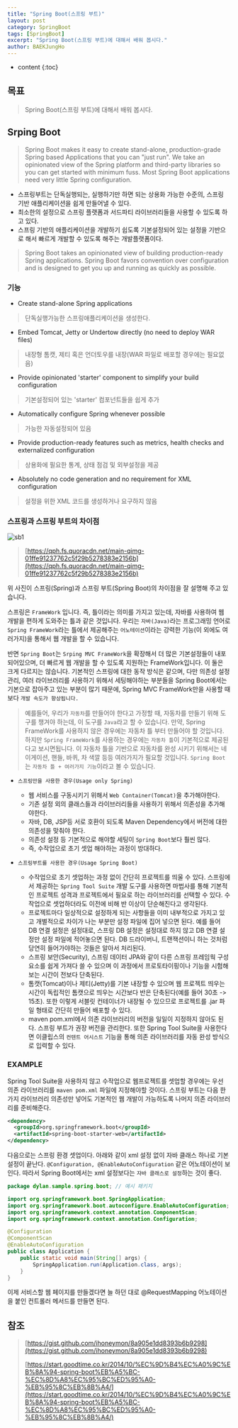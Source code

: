 ```yaml
---
title: "Spring Boot(스프링 부트)"
layout: post
category: SpringBoot
tags: [SpringBoot]
excerpt: "Spring Boot(스프링 부트)에 대해서 배워 봅시다."
author: BAEKJungHo
---
```


* content
{:toc}

## 목표

  > Spring Boot(스프링 부트)에 대해서 배워 봅시다.

## Srping Boot

  > Spring Boot makes it easy to create stand-alone, production-grade Spring based Applications that you can "just run". We take an opinionated view of the Spring platform and third-party libraries so you can get started with minimum fuss. Most Spring Boot applications need very little Spring configuration.

  - 스프링부트는 단독실행되는, 실행하기만 하면 되는 상용화 가능한 수준의, 스프링 기반 애플리케이션을 쉽게 만들어낼 수 있다.
  - 최소한의 설정으로 스프링 플랫폼과 서드파티 라이브러리들을 사용할 수 있도록 하고 있다.
  - 스프링 기반의 애플리케이션을 개발하기 쉽도록 기본설정되어 있는 설정을 기반으로 해서 빠르게 개발할 수 있도록 해주는 개발플랫폼이다.

  >  Spring Boot takes an opinionated view of building production-ready Spring applications. Spring Boot favors convention over configuration and is designed to get you up and running as quickly as possible.

### 기능

  - Create stand-alone Spring applications
  > 단독실행가능한 스프링애플리케이션을 생성한다.

  - Embed Tomcat, Jetty or Undertow directly (no need to deploy WAR files)
  > 내장형 톰캣, 제티 혹은 언더토우를 내장(WAR 파일로 배포할 경우에는 필요없음)

  - Provide opinionated 'starter' component to simplify your build configuration
  > 기본설정되어 있는 'starter' 컴포넌트들을 쉽게 추가

  - Automatically configure Spring whenever possible
  > 가능한 자동설정되어 있음

  - Provide production-ready features such as metrics, health checks and externalized configuration
  > 상용화에 필요한 통계, 상태 점검 및 외부설정을 제공

  - Absolutely no code generation and no requirement for XML configuration
  > 설정을 위한 XML 코드를 생성하거나 요구하지 않음

### 스프링과 스프링 부트의 차이점

  ![sb1](/images/posts/201907/sb1.jpg)

  > [https://qph.fs.quoracdn.net/main-qimg-01ffe91237762c5f29b5278383e2156b](https://qph.fs.quoracdn.net/main-qimg-01ffe91237762c5f29b5278383e2156b)

  위 사진이 스프링(Spring)과 스프링 부트(Spring Boot)의 차이점을 잘 설명해 주고 있습니다.

  스프링은 `FrameWork` 입니다. 즉, 틀이라는 의미를 가지고 있는데, 자바를 사용하여 웹 개발을 편하게 도와주는 틀과 같은 것입니다.
  우리는 `자바(Java)`라는 프로그래밍 언어로 `Spring FrameWork`라는 틀에서 제공해주는 `어노테이션`이라는 강력한 기능(이 외에도 여러가지)을 통해서
  웹 개발을 할 수 있습니다.

  반면 `Spring Boot`는 `Srping MVC FrameWork`을 확장해서 더 많은 기본설정들이 내포되어있으며, 더 빠르게 웹 개발을 할 수 있도록 지원하는 FrameWork입니다.
  이 둘은 크게 다르지는 않습니다. 기본적인 스프링에 대한 동작 방식은 같으며, 다만 의존성 설정관리, 여러 라이브러리를 사용하기 위해서 세팅해야하는 부분들을
  Spring Boot에서는 기본으로 잡아주고 있는 부분이 많기 때문에, Spring MVC FrameWork만을 사용할 때보다 `개발 속도가 향상됩니다.`

  > 예를들어, 우리가 `자동차`를 만들어야 한다고 가정할 때, 자동차를 만들기 위해 도구를 챙겨야 하는데, 이 도구를 `Java`라고 할 수 있습니다. 만약, Spring FrameWork를 사용하지 않은 경우에는
  자동차 틀 부터 만들어야 할 것입니다. 하지만 `Spring FrameWork`를 사용하는 경우에는 `자동차 틀`이 기본적으로 제공된다고 보시면됩니다. 이 자동차 틀을 기반으로 자동차를 완성 시키기 위해서는 네이게이션, 핸들, 바퀴, 차 색깔 등등 여러가지가 필요할 것입니다. `Spring Boot`는 `자동차 틀 + 여러가지 기능`이라고 볼 수 있습니다.

  - `스프링만을 사용한 경우(Usage only Spring)`
    - 웹 서비스를 구동시키기 위해서 `Web Container(Tomcat)`을 추가해야한다.
    - 기존 설정 외의 클래스들과 라이브러리들을 사용하기 위해서 의존성을 추가해야한다.
    - 자바, DB, JSP등 서로 호환이 되도록 Maven Dependency에서 버전에 대한 의존성을 맞춰야 한다.
    - 의존성 설정 등 기본적으로 해야할 세팅이 `Spring Boot`보다 훨씬 많다.
    - 즉, 수작업으로 초기 셋업 해야하는 과정이 방대하다.

  - `스프링부트를 사용한 경우(Usage Spring Boot)`
    - 수작업으로 초기 셋업하는 과정 없이 간단히 프로젝트를 띄울 수 있다. 스프링에서 제공하는 `Spring Tool Suite` 개발 도구를 사용하면 마법사를 통해 기본적인 프로젝트 성격과 프로젝트에서 필요로 하는 라이브러리를 선택할 수 있다. 수작업으로 셋업하더라도 이전에 비해 반 이상이 단순해진다고 생각된다.
    - 프로젝트마다 일상적으로 설정하게 되는 사항들을 이미 내부적으로 가지고 있고 개별적으로 차이가 나는 부분만 설정 파일에 집어 넣으면 된다. 예를 들어 DB 연결 설정은 설정대로, 스프링 DB 설정은 설정대로 하지 않고 DB 연결 설정만 설정 파일에 적어놓으면 된다. DB 드라이버니, 트랜잭션이니 하는 것처럼 당연히 들어가야하는 것들은 알아서 처리된다.
    - 스프링 보안(Security), 스프링 데이터 JPA와 같이 다른 스프링 프레임웍 구성 요소를 쉽게 가져다 쓸 수 있으며 이 과정에서 프로토타이핑이나 기능을 시험해보는 시간이 전보다 단축된다.
    - 톰캣(Tomcat)이나 제티(Jetty)를 기본 내장할 수 있으며 웹 프로젝트 띄우는 시간이 독립적인 톰캣으로 띄우는 시간보다 반은 단축된다(예를 들어 30초 -> 15초). 또한 이렇게 서블릿 컨테이너가 내장될 수 있으므로 프로젝트를 .jar 파일 형태로 간단히 만들어 배포할 수 있다.
    - maven pom.xml에서 의존 라이브러리의 버전을 일일이 지정하지 않아도 된다. 스프링 부트가 권장 버전을 관리한다. 또한 Spring Tool Suite을 사용한다면 이클립스의 `컨텐트 어시스트` 기능을 통해 의존 라이브러리를 자동 완성 방식으로 입력할 수 있다.

### EXAMPLE

   Spring Tool Suite을 사용하지 않고 수작업으로 웹프로젝트를 셋업할 경우에는 우선 의존 라이브러리를 `maven pom.xml` 파일에 지정해야할 것이다.
   스프링 부트는 다음 한 가지 라이브러리 의존성만 넣어도 기본적인 웹 개발이 가능하도록 나머지 의존 라이브러리를 준비해준다.

```xml
<dependency>
  <groupId>org.springframework.boot</groupId>
  <artifactId>spring-boot-starter-web</artifactId>
</dependency>
```

  다음으로는 스프링 환경 셋업이다. 아래와 같이 xml 설정 없이 자바 클래스 하나로 기본 설정이 끝난다. `@Configuration, @EnableAutoConfiguration` 같은 어노테이션이 보인다.
  따라서 Spring Boot에서는 xml 설정보다는 `자바 클래스로 설정`하는 것이 좋다.

```java
package dylan.sample.spring.boot; // 예시 패키지

import org.springframework.boot.SpringApplication;
import org.springframework.boot.autoconfigure.EnableAutoConfiguration;
import org.springframework.context.annotation.ComponentScan;
import org.springframework.context.annotation.Configuration;

@Configuration
@ComponentScan
@EnableAutoConfiguration
public class Application {
    public static void main(String[] args) {
        SpringApplication.run(Application.class, args);
    }
}
```

  이제 서비스할 웹 페이지를 만들겠다면 늘 하던 대로 @RequestMapping 어노테이션을 붙인 컨트롤러 메서드를 만들면 된다.

## 참조

  > [https://gist.github.com/ihoneymon/8a905e1dd8393b6b9298](https://gist.github.com/ihoneymon/8a905e1dd8393b6b9298)
  >
  > [https://start.goodtime.co.kr/2014/10/%EC%9D%B4%EC%A0%9C%EB%8A%94-spring-boot%EB%A5%BC-%EC%8D%A8%EC%95%BC%ED%95%A0-%EB%95%8C%EB%8B%A4/](https://start.goodtime.co.kr/2014/10/%EC%9D%B4%EC%A0%9C%EB%8A%94-spring-boot%EB%A5%BC-%EC%8D%A8%EC%95%BC%ED%95%A0-%EB%95%8C%EB%8B%A4/)
